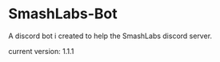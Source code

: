 # SmashLabs-Bot
A discord bot i created to help the SmashLabs discord server.

current version: 1.1.1
